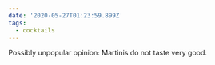 ```yaml
---
date: '2020-05-27T01:23:59.899Z'
tags:
  - cocktails
---
```


Possibly unpopular opinion: Martinis do not taste very good.
